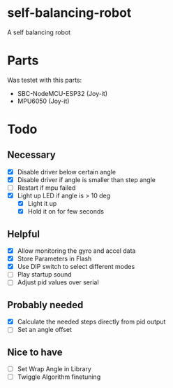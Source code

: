 # self-balancing-robot
A self balancing robot

# Parts
Was testet with this parts:
 - SBC-NodeMCU-ESP32 (Joy-it)
 - MPU6050 (Joy-it)

# Todo
## Necessary
 - [x] Disable driver below certain angle
 - [x] Disable driver if angle is smaller than step angle
 - [ ] Restart if mpu failed 
 - [x] Light up LED if angle is > 10 deg
   - [x] Light it up
   - [x] Hold it on for few seconds
## Helpful
 - [x] Allow monitoring the gyro and accel data
 - [x] Store Parameters in Flash
 - [x] Use DIP switch to select different modes
 - [ ] Play startup sound
 - [ ] Adjust pid values over serial
## Probably needed
 - [x] Calculate the needed steps directly from pid output
 - [ ] Set an angle offset 
## Nice to have
 - [ ] Set Wrap Angle in Library
 - [ ] Twiggle Algorithm finetuning
